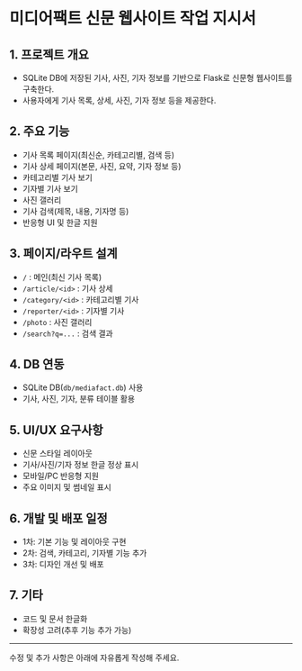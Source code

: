 # 미디어팩트 신문 웹사이트 작업 지시서

## 1. 프로젝트 개요
- SQLite DB에 저장된 기사, 사진, 기자 정보를 기반으로 Flask로 신문형 웹사이트를 구축한다.
- 사용자에게 기사 목록, 상세, 사진, 기자 정보 등을 제공한다.

## 2. 주요 기능
- 기사 목록 페이지(최신순, 카테고리별, 검색 등)
- 기사 상세 페이지(본문, 사진, 요약, 기자 정보 등)
- 카테고리별 기사 보기
- 기자별 기사 보기
- 사진 갤러리
- 기사 검색(제목, 내용, 기자명 등)
- 반응형 UI 및 한글 지원

## 3. 페이지/라우트 설계
- `/` : 메인(최신 기사 목록)
- `/article/<id>` : 기사 상세
- `/category/<id>` : 카테고리별 기사
- `/reporter/<id>` : 기자별 기사
- `/photo` : 사진 갤러리
- `/search?q=...` : 검색 결과

## 4. DB 연동
- SQLite DB(`db/mediafact.db`) 사용
- 기사, 사진, 기자, 분류 테이블 활용

## 5. UI/UX 요구사항
- 신문 스타일 레이아웃
- 기사/사진/기자 정보 한글 정상 표시
- 모바일/PC 반응형 지원
- 주요 이미지 및 썸네일 표시

## 6. 개발 및 배포 일정
- 1차: 기본 기능 및 레이아웃 구현
- 2차: 검색, 카테고리, 기자별 기능 추가
- 3차: 디자인 개선 및 배포

## 7. 기타
- 코드 및 문서 한글화
- 확장성 고려(추후 기능 추가 가능)

---
수정 및 추가 사항은 아래에 자유롭게 작성해 주세요.
